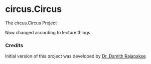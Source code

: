 # circus.Circus
The circus.Circus Project

Now changed according to lecture things

### Credits

Initial version of this project was developed by [Dr. Damith Rajapakse](https://github.com/damithc)

